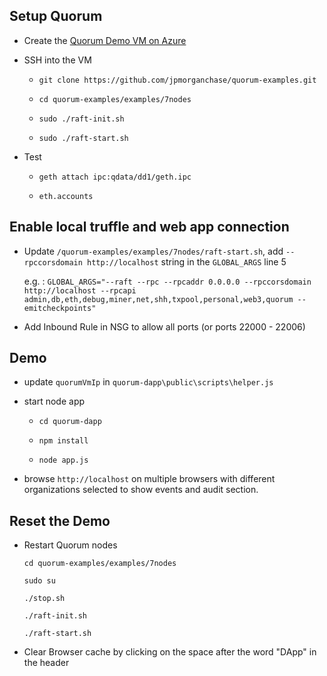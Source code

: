 ## Setup Quorum

- Create the [Quorum Demo VM on Azure](https://azuremarketplace.microsoft.com/en-us/marketplace/apps/enterprise-ethereum-alliance.quorum-demo)

- SSH into the VM

    - `git clone https://github.com/jpmorganchase/quorum-examples.git`

    - `cd quorum-examples/examples/7nodes`

    - `sudo ./raft-init.sh`

    - `sudo ./raft-start.sh`

- Test

    - `geth attach ipc:qdata/dd1/geth.ipc`

    - `eth.accounts`

## Enable local truffle and web app connection

- Update `/quorum-examples/examples/7nodes/raft-start.sh`, add `--rpccorsdomain http://localhost` string in the `GLOBAL_ARGS` line 5

    e.g. : `GLOBAL_ARGS="--raft --rpc --rpcaddr 0.0.0.0 --rpccorsdomain http://localhost --rpcapi admin,db,eth,debug,miner,net,shh,txpool,personal,web3,quorum --emitcheckpoints"`

- Add Inbound Rule in NSG to allow all ports (or ports 22000 - 22006)

## Demo

- update `quorumVmIp` in `quorum-dapp\public\scripts\helper.js`

- start node app

    - `cd quorum-dapp`

    - `npm install`
    
    - `node app.js`

- browse `http://localhost` on multiple browsers with different organizations selected to show events and audit section.

## Reset the Demo

- Restart Quorum nodes

    `cd quorum-examples/examples/7nodes`

    `sudo su`

    `./stop.sh`

    `./raft-init.sh`

    `./raft-start.sh`

- Clear Browser cache by clicking on the <Blank> space after the word "DApp" in the header





 







